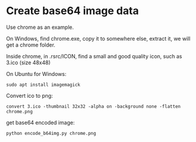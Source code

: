 # Create base64 image data

Use chrome as an example.

On Windows, find chrome.exe, copy it to somewhere else, extract it, we will get a chrome folder.

Inside chrome, in .rsrc/ICON, find a small and good quality icon, such as 3.ico (size 48x48)

On Ubuntu for Windows:

    sudo apt install imagemagick

Convert ico to png:

    convert 3.ico -thumbnail 32x32 -alpha on -background none -flatten chrome.png

get base64 encoded image:

    python encode_b64img.py chrome.png

